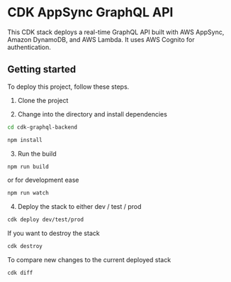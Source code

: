 # CDK AppSync GraphQL API

This CDK stack deploys a real-time GraphQL API built with AWS AppSync, Amazon DynamoDB, and AWS Lambda. It uses AWS Cognito for authentication.

## Getting started

To deploy this project, follow these steps.

1. Clone the project

2. Change into the directory and install dependencies

```sh
cd cdk-graphql-backend

npm install
```

3. Run the build

```sh
npm run build
```

or for development ease

```sh
npm run watch
```

4. Deploy the stack to either dev / test / prod

```sh
cdk deploy dev/test/prod
```

If you want to destroy the stack

```sh
cdk destroy
```

To compare new changes to the current deployed stack

```sh
cdk diff
```
